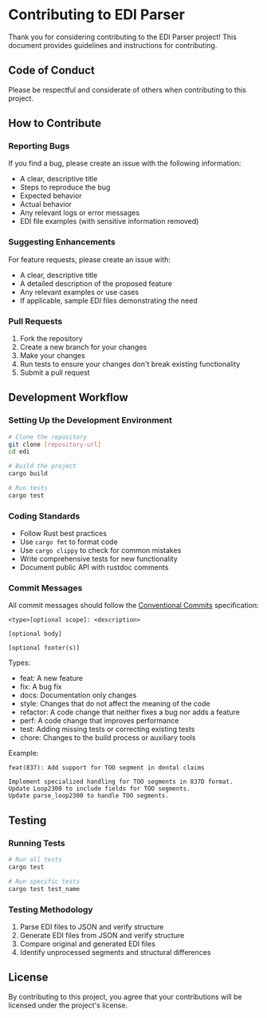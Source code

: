 # Contributing to EDI Parser

Thank you for considering contributing to the EDI Parser project! This document provides guidelines and instructions for contributing.

## Code of Conduct

Please be respectful and considerate of others when contributing to this project.

## How to Contribute

### Reporting Bugs

If you find a bug, please create an issue with the following information:
- A clear, descriptive title
- Steps to reproduce the bug
- Expected behavior
- Actual behavior
- Any relevant logs or error messages
- EDI file examples (with sensitive information removed)

### Suggesting Enhancements

For feature requests, please create an issue with:
- A clear, descriptive title
- A detailed description of the proposed feature
- Any relevant examples or use cases
- If applicable, sample EDI files demonstrating the need

### Pull Requests

1. Fork the repository
2. Create a new branch for your changes
3. Make your changes
4. Run tests to ensure your changes don't break existing functionality
5. Submit a pull request

## Development Workflow

### Setting Up the Development Environment

```bash
# Clone the repository
git clone [repository-url]
cd edi

# Build the project
cargo build

# Run tests
cargo test
```

### Coding Standards

- Follow Rust best practices
- Use `cargo fmt` to format code
- Use `cargo clippy` to check for common mistakes
- Write comprehensive tests for new functionality
- Document public API with rustdoc comments

### Commit Messages

All commit messages should follow the [Conventional Commits](https://www.conventionalcommits.org/) specification:

```
<type>[optional scope]: <description>

[optional body]

[optional footer(s)]
```

Types:
- feat: A new feature
- fix: A bug fix
- docs: Documentation only changes
- style: Changes that do not affect the meaning of the code
- refactor: A code change that neither fixes a bug nor adds a feature
- perf: A code change that improves performance
- test: Adding missing tests or correcting existing tests
- chore: Changes to the build process or auxiliary tools

Example:
```
feat(837): Add support for TOO segment in dental claims

Implement specialized handling for TOO segments in 837D format.
Update Loop2300 to include fields for TOO segments.
Update parse_loop2300 to handle TOO segments.
```

## Testing

### Running Tests

```bash
# Run all tests
cargo test

# Run specific tests
cargo test test_name
```

### Testing Methodology

1. Parse EDI files to JSON and verify structure
2. Generate EDI files from JSON and verify structure
3. Compare original and generated EDI files
4. Identify unprocessed segments and structural differences

## License

By contributing to this project, you agree that your contributions will be licensed under the project's license.
